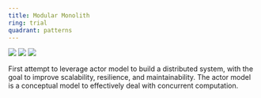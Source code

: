 ```yaml
---
title: Modular Monolith
ring: trial
quadrant: patterns
---
```


[![](https://img.shields.io/badge/actor%20model-0c7cba?logo=gitbook&logoColor=000&style=flat)](https://en.wikipedia.org/wiki/Actor_model)
[![](https://img.shields.io/badge/proto.actor-ef8d22?logo=hackthebox&logoColor=000&style=flat)](https://proto.actor/)
[![](https://img.shields.io/badge/roger%20johansson-834187?logo=ubuntu&logoColor=000&style=flat)](https://www.linkedin.com/in/roger-johansson-4a4bb61/)

First attempt to leverage actor model to build a distributed system, with the goal to improve scalability, resilience, and maintainability. The actor model is a conceptual model to effectively deal with concurrent computation.
